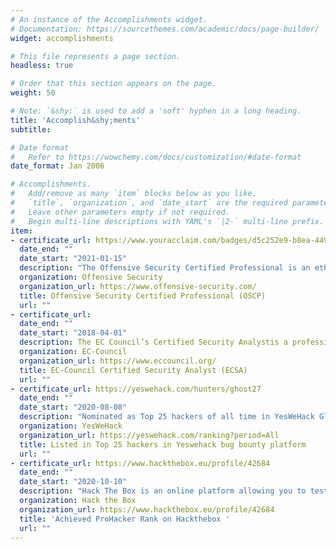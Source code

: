 ```yaml
---
# An instance of the Accomplishments widget.
# Documentation: https://sourcethemes.com/academic/docs/page-builder/
widget: accomplishments

# This file represents a page section.
headless: true

# Order that this section appears on the page.
weight: 50

# Note: `&shy;` is used to add a 'soft' hyphen in a long heading.
title: 'Accomplish&shy;ments'
subtitle:

# Date format
#   Refer to https://wowchemy.com/docs/customization/#date-format
date_format: Jan 2006

# Accomplishments.
#   Add/remove as many `item` blocks below as you like.
#   `title`, `organization`, and `date_start` are the required parameters.
#   Leave other parameters empty if not required.
#   Begin multi-line descriptions with YAML's `|2-` multi-line prefix.
item:
- certificate_url: https://www.youracclaim.com/badges/d5c252e9-b8ea-4491-b6be-beda9e6331d2?source=linked_in_profile
  date_end: ""
  date_start: "2021-01-15"
  description: "The Offensive Security Certified Professional is an ethical hacking certification offered by Offensive Security that teaches penetration testing methodologies     and the use of the tools included with the Kali Linux."
  organization: Offensive Security
  organization_url: https://www.offensive-security.com/
  title: Offensive Security Certified Professional (OSCP)
  url: ""
- certificate_url: 
  date_end: ""
  date_start: "2018-04-01"
  description: The EC Council’s Certified Security Analystis a professional certification provided by the International Council of E-Commerce Consultants (EC-Council).
  organization: EC-Council
  organization_url: https://www.eccouncil.org/
  title: EC-Council Certified Security Analyst (ECSA)
  url: ""
- certificate_url: https://yeswehack.com/hunters/ghost27 
  date_end: ""
  date_start: "2020-08-08"
  description: "Nominated as Top 25 hackers of all time in YesWeHack Global Bug Bounty platform & VDP platform"
  organization: YesWeHack
  organization_url: https://yeswehack.com/ranking?period=All
  title: Listed in Top 25 hackers in Yeswehack bug bounty platform
  url: ""
- certificate_url: https://www.hackthebox.eu/profile/42684
  date_end: ""
  date_start: "2020-10-10"
  description: "Hack The Box is an online platform allowing you to test your penetration testing skills and exchange ideas and methodologies with thousands of people in the       security field"
  organization: Hack the Box
  organization_url: https://www.hackthebox.eu/profile/42684
  title: 'Achieved ProHacker Rank on Hackthebox '
  url: ""
---
```

